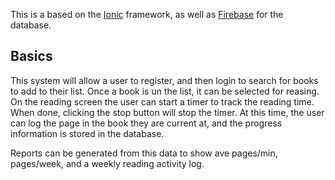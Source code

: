 This is a based on the [Ionic](http://ionicframework.com/docs/) framework, as well as [Firebase](https://firebase.google.com/) for the database.

## Basics

This system will allow a user to register, and then login to search for books to add to their list. Once a book is un the list, it can be selected for reasing. On the reading screen the user can start a timer to track the reading time. When done, clicking the stop button will stop the timer. At this time, the user can log the page in the book they are current at, and the progress information is stored in the database. 

Reports can be generated from this data to show ave pages/min, pages/week, and a weekly reading activity log.

